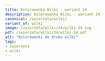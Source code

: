 ```yaml
---
title: Kolorowanka Wilki - wariant 24
description: Kolorowanka Wilki - wariant 24
canonical: /zwierzeta/wilki/
variant_of: wilki
image: /zwierzeta/wilki/24/wilki-24.svg
pdf: /zwierzeta/wilki/24/wilki-24.pdf
alt: "Kolorowanki do druku wilki"
tags:
- zwierzeta
- wilki
---
```

